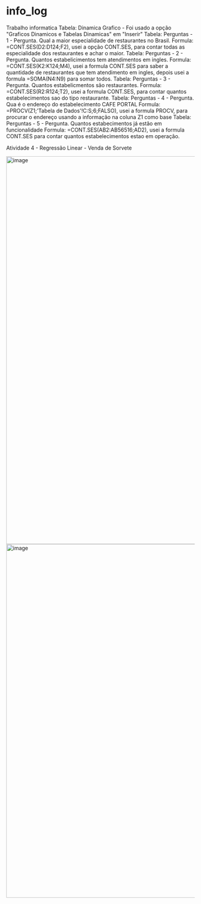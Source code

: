 # info_log
Trabalho informatica
Tabela: Dinamica Grafico - Foi usado a opção "Graficos Dinamicos e Tabelas Dinamicas" em "Inserir"
Tabela: Perguntas - 1 - Pergunta. Qual a maior especialidade de restaurantes no Brasil.
Formula: =CONT.SES(D2:D124;F2), usei a opção CONT.SES, para contar todas as especialidade dos restaurantes e achar o maior.
Tabela: Perguntas - 2 - Pergunta. Quantos estabelicimentos tem atendimentos em ingles.
Formula: =CONT.SES(K2:K124;M4), usei a formula CONT.SES para saber a quantidade de restaurantes que tem atendimento em ingles, depois usei a formula =SOMA(N4:N9) para somar todos.
Tabela: Perguntas - 3 - Pergunta. Quantos estabelicmentos são restaurantes.
Formula: =CONT.SES(R2:R124;T2), usei a formula CONT.SES, para contar quantos estabelecimentos sao do tipo restaurante.
Tabela: Perguntas - 4 - Pergunta. Qua é o endereço do estabelecimento CAFE PORTAL
Formula: =PROCV(Z1;'Tabela de Dados'!C:S;6;FALSO), usei a formula PROCV, para procurar o endereço usando a informação na coluna Z1 como base 
Tabela: Perguntas - 5 - Pergunta. Quantos estabecimentos já estão em funcionalidade
Formula: =CONT.SES(AB2:AB56516;AD2), usei a formula CONT.SES para contar quantos estabelecimentos estao em operação.

Atividade 4 - Regressão Linear - Venda de Sorvete

<img width="1918" height="1033" alt="image" src="https://github.com/user-attachments/assets/f663da06-db8c-4907-b522-c0331d3ed633" />
<img width="1915" height="942" alt="image" src="https://github.com/user-attachments/assets/4a449092-6d23-4d8b-bf1d-f8b38d52ee8a" />
